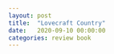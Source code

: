 ```yaml
---
layout: post
title:  "Lovecraft Country"
date:   2020-09-10 00:00:00
categories: review book
---
```

